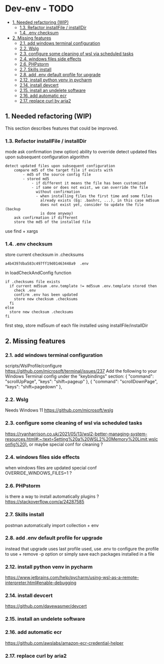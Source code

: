 # Dev-env - TODO

- [1. Needed refactoring (WIP)](#1-needed-refactoring-wip)
  - [1.3. Refactor installFile / installDir](#13-refactor-installfile--installdir)
  - [1.4. .env checksum](#14-env-checksum)
- [2. Missing features](#2-missing-features)
  - [2.1. add windows terminal configuration](#21-add-windows-terminal-configuration)
  - [2.2. Wslg](#22-wslg)
  - [2.3. configure some cleaning of wsl via scheduled tasks](#23-configure-some-cleaning-of-wsl-via-scheduled-tasks)
  - [2.4. windows files side effects](#24-windows-files-side-effects)
  - [2.6. PHPstorm](#26-phpstorm)
  - [2.7. Skills install](#27-skills-install)
  - [2.8. add .env default profile for upgrade](#28-add-env-default-profile-for-upgrade)
  - [2.12. install python venv in pycharm](#212-install-python-venv-in-pycharm)
  - [2.14. install devcert](#214-install-devcert)
  - [2.15. install an undelete software](#215-install-an-undelete-software)
  - [2.16. add automatic ecr](#216-add-automatic-ecr)
  - [2.17. replace curl by aria2](#217-replace-curl-by-aria2)

## 1. Needed refactoring (WIP)

This section describes features that could be improved.

### 1.3. Refactor installFile / installDir

mode ask confirmation (new option) ability to override detect updated files upon
subsequent configuration algorithm

```text
detect updated files upon subsequent configuration
    compare md5 of the target file if exists with
        - md5 of the source config file
        - stored md5
            - if different it means the file has been customized
            - if same or does not exist, we can override the file
              without confirmation
              - when installing files the first time and some files
                already exists (Eg: .bashrc, ...), in this case md5sum
                does not exist yet, consider to update the file (backup
                is done anyway)
    ask confirmation if different
    store the md5 of the installed file
```

use find + xargs

### 1.4. .env checksum

store current checksum in .checksums

```text
a4b4397dba583c497ff19d01463448a9  .env
```

in loadCheckAndConfig function

```text
if .checksums file exists
  if current md5sum .env.template != md5sum .env.template stored then
    check .env
    confirm .env has been updated
    store new checksum .checksums
  fi
else
  store new checksum .checksums
fi
```

first step, store md5sum of each file installed using installFile/installDir

## 2. Missing features

### 2.1. add windows terminal configuration

scripts/WslProfile/configure <https://github.com/microsoft/terminal/issues/237>
Add the following to your Windows Terminal config under the "keybindings"
section: { "command": "scrollUpPage", "keys": "shift+pageup" }, { "command":
"scrollDownPage", "keys": "shift+pagedown" },

### 2.2. Wslg

Needs Windows 11 <https://github.com/microsoft/wslg>

### 2.3. configure some cleaning of wsl via scheduled tasks

<https://ryanharrison.co.uk/2021/05/13/wsl2-better-managing-system-resources.html#:~:text=Setting%20a%20WSL2%20Memory%20Limit,wslconfig%20).>
or maybe special conf for cleaning ?

### 2.4. windows files side effects

when windows files are updated special conf OVERRIDE_WINDOWS_FILES=1 ?

### 2.6. PHPstorm

is there a way to install automatically plugins ?
<https://stackoverflow.com/a/24287585>

### 2.7. Skills install

postman automatically import collection + env

### 2.8. add .env default profile for upgrade

instead that upgrade uses last profile used, use .env to configure the profile
to use + remove -p option or simply save each packages installed in a file

### 2.12. install python venv in pycharm

<https://www.jetbrains.com/help/pycharm/using-wsl-as-a-remote-interpreter.html#enable-debugging>

### 2.14. install devcert

<https://github.com/davewasmer/devcert>

### 2.15. install an undelete software

### 2.16. add automatic ecr

<https://github.com/awslabs/amazon-ecr-credential-helper>

### 2.17. replace curl by aria2
